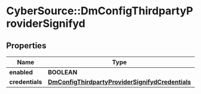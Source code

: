 # CyberSource::DmConfigThirdpartyProviderSignifyd

## Properties
Name | Type | Description | Notes
------------ | ------------- | ------------- | -------------
**enabled** | **BOOLEAN** |  | [optional] 
**credentials** | [**DmConfigThirdpartyProviderSignifydCredentials**](DmConfigThirdpartyProviderSignifydCredentials.md) |  | [optional] 


